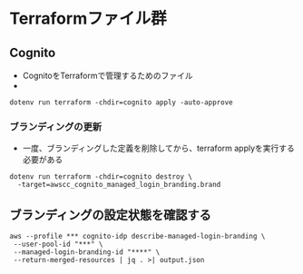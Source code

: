 # Terraformファイル群

## Cognito

- CognitoをTerraformで管理するためのファイル
- 

```
dotenv run terraform -chdir=cognito apply -auto-approve
```

### ブランディングの更新

- 一度、ブランディングした定義を削除してから、terraform applyを実行する必要がある

```
dotenv run terraform -chdir=cognito destroy \
  -target=awscc_cognito_managed_login_branding.brand
```

## ブランディングの設定状態を確認する

```
aws --profile *** cognito-idp describe-managed-login-branding \
 --user-pool-id "***" \
 --managed-login-branding-id "****" \
 --return-merged-resources | jq . >| output.json
```
